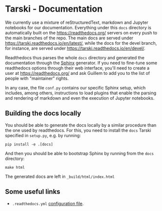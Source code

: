 
# Tarski - Documentation

We currently use a mixture of reStructuredText, markdown and Jupyter notebooks for our documentation.
Everything under this `docs` directory is automatically built on the <https://readthedocs.org/> servers
on every push to the main branches of the repo. The main docs are served under
<https://tarski.readthedocs.io/en/latest/>, while the docs for the devel branch, for instance, are served
under <https://tarski.readthedocs.io/en/devel/>.

Readthedocs thus parses the whole `docs` directory and generated the documentation through the
[Sphinx](https://www.sphinx-doc.org/en/master/) generator. If you need to fine-tune some readthedocs options
through their web interface, you'll need to create a user at <https://readthedocs.org/> and ask Guillem
to add you to the list of people with "maintainer" rights.
 
In any case, the file `conf.py` contains our specific Sphinx setup, which includes, among others,
instructions to load plugins that enable the parsing and rendering of markdown and even the execution
of Jupyter notebooks.


## Building the docs locally

You should be able to generate the docs locally by a similar procedure than the one used by readthedocs.
For this, you need to install the `docs` Tarski specified in `setup.py`, e.g. by running: 

    pip install -e .[docs]

And then you should be able to bootstrap Sphinx by running from the `docs` directory:

    make html
    
The generated docs are left in `_build/html/index.html`
    
    
## Some useful links

* `.readthedocs.yml` [configuration file](https://docs.readthedocs.io/en/stable/config-file/v2.html). 